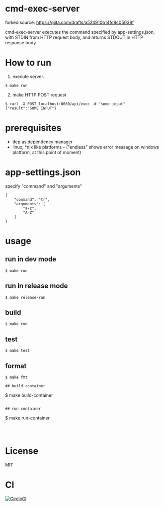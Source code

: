 # cmd-exec-server

forked source:
https://qiita.com/drafts/a524910b14fc8c05038f

cmd-exec-server executes the command specified by app-settings.json, with STDIN from HTTP request body, and returns STDOUT in HTTP response body.

# How to run

1. execute server.

```
$ make run
```

2. make HTTP POST request

```
$ curl -X POST localhost:8080/api/exec -d "some input"
{"result":"SOME INPUT"}
```


# prerequisites

- dep as dependency manager
- linux, *nix like platforms - ("endless" shows error message  on windows platform, at this point of moment)

# app-settings.json

specify "command" and "arguments"

```
{
    "command": "tr",
    "arguments": [
        "a-z",
        "A-Z"
    ]
}
```


# usage

## run in dev mode

```
$ make run
```

## run in release mode

```
$ make release-run
```

## build

```
$ make run
```

## test

```
$ make test
```

## format

```
$ make fmt

## build container

```
$ make build-container
```

## run container

```
$ make run-container
```



```
# License
MIT

# CI

[![CircleCI](https://circleci.com/gh/hrkt/cmd-exec-server.svg?style=svg)](https://circleci.com/gh/hrkt/cmd-exec-server)